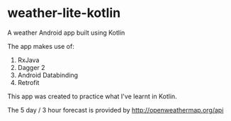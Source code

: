 # weather-lite-kotlin
A weather Android app built using Kotlin

The app makes use of:

1. RxJava
2. Dagger 2
3. Android Databinding
4. Retrofit

This app was created to practice what I've learnt in Kotlin.

The 5 day / 3 hour forecast is provided by http://openweathermap.org/api 
